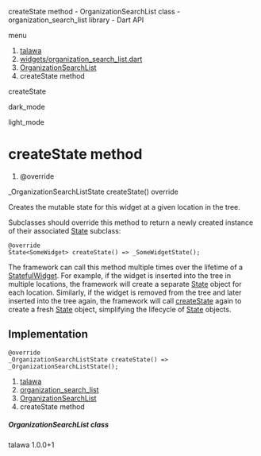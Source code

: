 




createState method - OrganizationSearchList class - organization\_search\_list library - Dart API







menu

1. [talawa](../../index.html)
2. [widgets/organization\_search\_list.dart](../../widgets_organization_search_list/widgets_organization_search_list-library.html)
3. [OrganizationSearchList](../../widgets_organization_search_list/OrganizationSearchList-class.html)
4. createState method

createState


dark\_mode

light\_mode




# createState method


1. @override

\_OrganizationSearchListState
createState()
override

Creates the mutable state for this widget at a given location in the tree.

Subclasses should override this method to return a newly created
instance of their associated [State](https://api.flutter.dev/flutter/widgets/State-class.html) subclass:

```
@override
State<SomeWidget> createState() => _SomeWidgetState();

```

The framework can call this method multiple times over the lifetime of
a [StatefulWidget](https://api.flutter.dev/flutter/widgets/StatefulWidget-class.html). For example, if the widget is inserted into the tree
in multiple locations, the framework will create a separate [State](https://api.flutter.dev/flutter/widgets/State-class.html) object
for each location. Similarly, if the widget is removed from the tree and
later inserted into the tree again, the framework will call [createState](../../widgets_organization_search_list/OrganizationSearchList/createState.html)
again to create a fresh [State](https://api.flutter.dev/flutter/widgets/State-class.html) object, simplifying the lifecycle of
[State](https://api.flutter.dev/flutter/widgets/State-class.html) objects.


## Implementation

```
@override
_OrganizationSearchListState createState() => _OrganizationSearchListState();
```

 


1. [talawa](../../index.html)
2. [organization\_search\_list](../../widgets_organization_search_list/widgets_organization_search_list-library.html)
3. [OrganizationSearchList](../../widgets_organization_search_list/OrganizationSearchList-class.html)
4. createState method

##### OrganizationSearchList class





talawa
1.0.0+1






